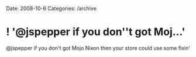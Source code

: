 Date: 2008-10-6
Categories: /archive

# ! '@jspepper if you don''t got Moj...'

@jspepper if you don't got Mojo Nixon then your store could use some fixin'
